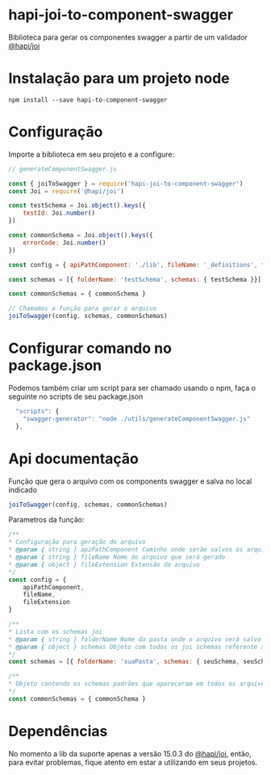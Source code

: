 # hapi-joi-to-component-swagger

Biblioteca para gerar os componentes swagger a partir de um validador [@hapi/joi](https://hapi.dev)


# Instalação para um projeto node

```
npm install --save hapi-to-component-swagger
```

# Configuração

Importe a biblioteca em seu projeto e a configure:

```js
// generateComponentSwagger.js

const { joiToSwagger } = require('hapi-joi-to-component-swagger')
const Joi = require('@hapi/joi')

const testSchema = Joi.object().keys({
    testId: Joi.number()
})

const commonSchema = Joi.object().keys({
    errorCode: Joi.number()
})

const config = { apiPathComponent: './lib', fileName: '_definitions', fileExtension: 'yaml' }

const schemas = [{ folderName: 'testSchema', schemas: { testSchema }}]

const commonSchemas = { commonSchema }

// Chamamos a função para gerar o arquivo
joiToSwagger(config, schemas, commonSchemas)

```

# Configurar comando no package.json

Podemos também criar um script para ser chamado usando o npm, faça o seguinte no scripts de seu package.json

```js
  "scripts": {    
    "swagger-generator": "node ./utils/generateComponentSwagger.js"
  },
```

# Api documentação

Função que gera o arquivo com os components swagger e salva no local indicado

```js
joiToSwagger(config, schemas, commonSchemas)
```

Parametros da função:
 
 ```js
/**
 * Configuração para geração do arquivo
 * @param { string } apiPathComponent Caminho onde serão salvos os arquivos
 * @param { string } fileName Nome do arquivo que será gerado
 * @param { object } fileExtension Extensão do arquivo
 */
 const config = {
     apiPathComponent,
     fileName,
     fileExtension
 }

/**
 * Lista com os schemas joi
 * @param { string } folderName Nome da pasta onde o arquivo será salvo
 * @param { object } schemas Objeto com todos os joi schemas referente aquela pasta 
 */
const schemas = [{ folderName: 'suaPasta', schemas: { seuSchema, seuSchema2, ...espalharMaisUmMonte }}]

/**
 * Objeto contendo os schemas padrões que apareceram em todos os arquivos gerado 
 */
const commonSchemas = { commonSchema }

 ```

# Dependências
No momento a lib da suporte apenas a versão 15.0.3 do [@hapi/joi](https://github.com/hapijs/joi/releases/tag/v15.0.3), então, para evitar problemas, fique atento em estar a utilizando em seus projetos.

